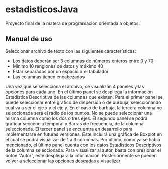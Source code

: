 # estadisticosJava
Proyecto final de la matera de programación orientada a objetos.
## Manual de uso
Seleccionar archivo de texto con las siguientes características:
  - Los datos deberán ser 3 columnas de números enteros entre 0 y 70 
  - Mínimo 10 renglones de datos y máximo 40
  - Estar separados por un espacio o el tabulador
  - Las columnas tienen encabezados
  
  Una vez que se selecciona el archivo, se visualizan 4 paneles y las opciones para cada uno. 
En el último panel se despliega la información Estadística Descriptiva de las columnas que existen. Para el primer panel se puede seleccionar entre grafico de dispersión o de burbuja, seleccionando cual va a ser el eje x y el eje y. En el caso de burbuja, la tercera columna no seleccionada será el radio de los puntos. No se puede seleccionar una misma columna como los dos o tres ejes.
El segundo panel se podra graficar secuencia temporal o Barras de frecuencia, de la columna seleccionada.
El tercer panel se encuentra en desarrollo para implementarse en futuras versiones. Este incluirá una gráfica de Boxplot en el cual se podrá visualizar de 1 a 3 columnas.
Por último, como ya se había mencionado, el último panel cuenta con los datos Estadísticos Descriptivos de la columna seleccionada.
Para visualizar al autor, basta con presionar el botón “Autor”, este desplegara la información. Posteriormente se pueden volver a seleccionar las opciones deseadas a visualizar

